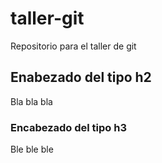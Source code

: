 # taller-git
Repositorio para el taller de git
## Enabezado del tipo h2

Bla bla bla

### Encabezado del tipo h3

Ble ble ble